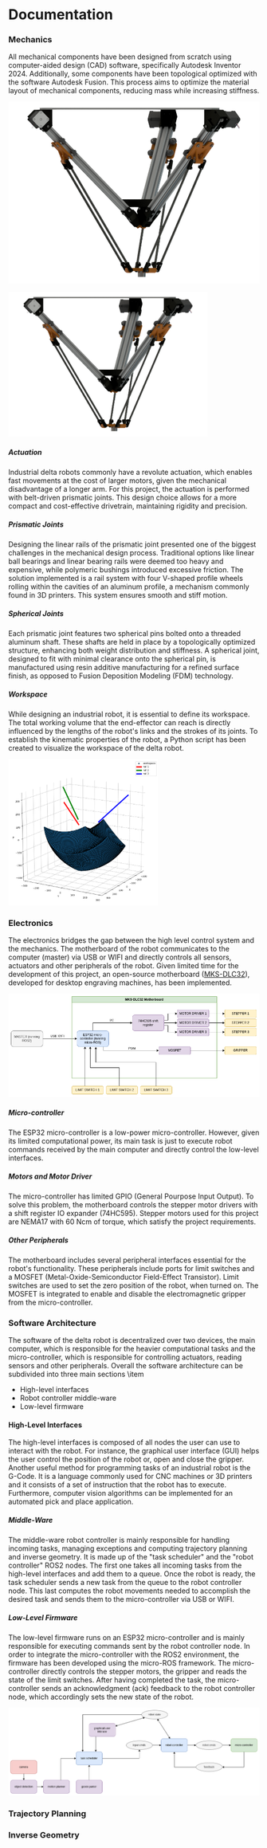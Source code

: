 # Documentation

### Mechanics
All mechanical components have been designed from scratch using computer-aided design (CAD) software, specifically Autodesk Inventor 2024. Additionally, some components have been topological optimized with the software Autodesk Fusion. This process aims to optimize the material layout of mechanical components, reducing mass while increasing stiffness.

![image](/docs/assets/images/deltarobot.png)

<img src="https://github.com/itacarobotics/Metis/blob/main/docs/assets/images/deltarobot.png" width="400" />

##### Actuation
Industrial delta robots commonly have a revolute actuation, which enables fast movements at the cost of larger motors, given the mechanical disadvantage of a longer arm. For this project, the actuation is performed with belt-driven prismatic joints. This design choice allows for a more compact and cost-effective drivetrain, maintaining rigidity and precision.

##### Prismatic Joints
Designing the linear rails of the prismatic joint presented one of the biggest challenges in the mechanical design process. Traditional options like linear ball bearings and linear bearing rails were deemed too heavy and expensive, while polymeric bushings introduced excessive friction. The solution implemented is a rail system with four V-shaped profile wheels rolling within the cavities of an aluminum profile, a mechanism commonly found in 3D printers. This system ensures smooth and stiff motion.

##### Spherical Joints
Each prismatic joint features two spherical pins bolted onto a threaded aluminum shaft. These shafts are held in place by a topologically optimized structure, enhancing both weight distribution and stiffness. A spherical joint, designed to fit with minimal clearance onto the spherical pin, is manufactured using resin additive manufacturing for a refined surface finish, as opposed to Fusion Deposition Modeling (FDM) technology.


##### Workspace
While designing an industrial robot, it is essential to define its workspace. The total working volume that the end-effector can reach is directly influenced by the lengths of the robot's links and the strokes of its joints. To establish the kinematic properties of the robot, a Python script has been created to visualize the workspace of the delta robot.

<img src="https://github.com/itacarobotics/Metis/blob/main/docs/assets/plots/workspace.png" width="300" />


### Electronics
The electronics bridges the gap between the high level control system and the mechanics. The motherboard of the robot communicates to the computer (master) via USB or WIFI and directly controls all sensors, actuators and other peripherals of the robot.
Given limited time for the development of this project, an open-source motherboard ([MKS-DLC32](https://github.com/makerbase-mks/MKS-DLC32)), developed for desktop engraving machines, has been implemented.

<img src="https://github.com/itacarobotics/Metis/blob/main/docs/assets/images/electronics_diagram.png"/>

##### Micro-controller
The ESP32 micro-controller is a low-power micro-controller. However, given its limited computational power, its main task is just to execute robot commands received by the main computer and directly control the low-level interfaces.

##### Motors and Motor Driver
The micro-controller has limited GPIO (General Pourpose Input Output). To solve this problem, the motherboard controls the stepper motor drivers with a shift register IO expander (74HC595). Stepper motors used for this project are NEMA17 with 60 Ncm of torque, which satisfy the project requirements.

##### Other Peripherals
The motherboard includes several peripheral interfaces essential for the robot's functionality. These peripherals include ports for limit switches and a MOSFET (Metal-Oxide-Semiconductor Field-Effect Transistor). Limit switches are used to set the zero position of the robot, when turned on. The MOSFET is integrated to enable and disable the electromagnetic gripper from the micro-controller.


### Software Architecture
The software of the delta robot is decentralized over two devices, the main computer, which is responsible for the heavier computational tasks and the micro-controller, which is responsible for controlling actuators, reading sensors and other peripherals. Overall the software architecture can be subdivided into three main sections    \item

- High-level interfaces
- Robot controller middle-ware
- Low-level firmware

#### High-Level Interfaces
The high-level interfaces is composed of all nodes the user can use to interact with the robot. For instance, the graphical user interface (GUI) helps the user control the position of the robot or, open and close the gripper. Another useful method for programming tasks of an industrial robot is the G-Code. It is a language commonly used for CNC machines or 3D printers and it consists of a set of instruction that the robot has to execute. Furthermore, computer vision algorithms can be implemented for an automated pick and place application.


##### Middle-Ware
The middle-ware robot controller is mainly responsible for handling incoming tasks, managing exceptions and computing trajectory planning and inverse geometry. It is made up of the "task scheduler" and the "robot controller" ROS2 nodes. The first one takes all incoming tasks from the high-level interfaces and add them to a queue. Once the robot is ready, the task scheduler sends a new task from the queue to the robot controller node. This last computes the robot movements needed to accomplish the desired task and sends them to the micro-controller via USB or WIFI.

##### Low-Level Firmware
The low-level firmware runs on an ESP32 micro-controller and is mainly responsible for executing commands sent by the robot controller node. In order to integrate the micro-controller with the ROS2 environment, the firmware has been developed using the micro-ROS framework.
The micro-controller directly controls the stepper motors, the gripper and reads the state of the limit switches. After having completed the task, the micro-controller sends an acknowledgment (ack) feedback to the robot controller node, which accordingly sets the new state of the robot.

![image](/docs/assets/images/nodes_diagram.png)


### Trajectory Planning


### Inverse Geometry